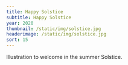 ```yaml
---
title: Happy Solstice
subtitle: Happy Solstice
year: 2020
thumbnail: /static/img/solstice.jpg
headerimage: /static/img/solstice.jpg
sort: 15
---
```

Illustration to welcome in the summer Solstice.